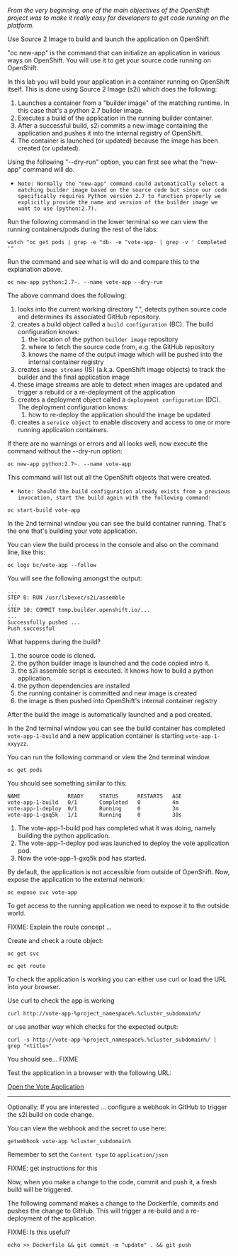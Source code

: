 _From the very beginning, one of the main objectives of the OpenShift project was to make it really easy for developers to get code running on the platform._ 

Use Source 2 Image to build and launch the application on OpenShift 

"oc new-app" is the command that can initialize an application in various ways on OpenShift. 
You will use it to get your source code running on OpenShift. 

In this lab you will build your application in a container running on OpenShift itself. This is done using Source 2 Image (s2i) which does the following:

1. Launches a container from a "builder image" of the matching runtime.  In this case that's a python 2.7 builder image.
1. Executes a build of the application in the running builder container.
1. After a successful build, s2i commits a new image containing the application and pushes it into the internal registry of OpenShift. 
1. The container is launched (or updated) because the image has been created (or updated). 

Using the following "--dry-run" option, you can first see what the "new-app" command will do. 


 - ``Note: Normally the "new-app" command could automatically select a matching builder image based on the source
code but since our code specifically requires Python version 2.7 to function properly we explicitly provide the name
and version of the builder image we want to use (python:2.7).``

Run the following command in the lower terminal so we can view the running containers/pods during the rest of the labs:

```execute-2
watch "oc get pods | grep -e ^db- -e ^vote-app- | grep -v ' Completed '"
```

Run the command and see what is will do and compare this to the explanation above. 

```execute
oc new-app python:2.7~. --name vote-app --dry-run
```

The above command does the following:

1. looks into the current working directory ".", detects python source code and determines its associated GitHub repository. 
1. creates a build object called a ``build configuration`` (BC).  The build configuration knows:
   1. the location of the python ``builder image`` repository
   1. where to fetch the source code from, e.g. the GitHub repository
   1. knows the name of the output image which will be pushed into the internal container registry 
1. creates ``image streams`` (IS) (a.k.a. OpenShift image objects) to track the builder and the final application image
1. these image streams are able to detect when images are updated and trigger a rebuild or a re-deployment of the application  
1. creates a deployment object called a ``deployment configuration`` (DC).  The deployment configuration knows:
   1. how to re-deploy the application should the image be updated
1. creates a ``service object`` to enable discovery and access to one or more running application containers. 


If there are no warnings or errors and all looks well, now execute the command without the --dry-run option:

```execute
oc new-app python:2.7~. --name vote-app 
```

This command will list out all the OpenShift objects that were created.

 - ``Note: Should the build configuration already exists from a previous invocation, start the build again with the following command:``

```execute
oc start-build vote-app 
```

In the 2nd terminal window you can see the build container running.  That's the one that's building your vote application. 

You can view the build process in the console and also on the command line, like this:

```execute 
oc logs bc/vote-app --follow 
```

You will see the following amongst the output:

```
...
STEP 8: RUN /usr/libexec/s2i/assemble
...
STEP 10: COMMIT temp.builder.openshift.io/...
...
Successfully pushed ...
Push successful
```

What happens during the build?

1. the source code is cloned.
1. the python builder image is launched and the code copied intro it.
1. the s2i assemble script is executed.  It knows how to build a python application.
1. the python dependencies are installed 
1. the running container is committed and new image is created
1. the image is then pushed into OpenShift's internal container registry

After the build the image is automatically launched and a pod created.

In the 2nd terminal window you can see the build container has completed ``vote-app-1-build`` and a new application container is starting ``vote-app-1-xxyyzz``.

You can run the following command or view the 2nd terminal window.

```execute
oc get pods
```

You should see something similar to this:

```
NAME               READY     STATUS      RESTARTS   AGE
vote-app-1-build   0/1       Completed   0          4m
vote-app-1-deploy  0/1       Running     0          3m
vote-app-1-gxq5k   1/1       Running     0          30s
```

1. The vote-app-1-build pod has completed what it was doing, namely building the python application. 
1. The vote-app-1-deploy pod was launched to deploy the vote application pod.
1. Now the vote-app-1-gxq5k pod has started.

By default, the application is not accessible from outside of OpenShift. Now, expose the application to the external network:

```execute
oc expose svc vote-app
```


To get access to the running application we need to expose it to the outside world. 

FIXME: Explain the route concept ... 

Create and check a route object:

```execute 
oc get svc
```

```execute 
oc get route
```

To check the application is working you can either use curl or load the URL into your browser.

Use curl to check the app is working

```execute 
curl http://vote-app-%project_namespace%.%cluster_subdomain%/ 
```

or use another way which checks for the expected output:

```execute 
curl -s http://vote-app-%project_namespace%.%cluster_subdomain%/ | grep "<title>"
```

You should see... FIXME

Test the application in a browser with the following URL:

[Open the Vote Application](http://vote-app-%project_namespace%.%cluster_subdomain%/)


---
Optionally: If you are interested ... configure a webhook in GitHub to trigger the s2i build on code change. 

You can view the webhook and the secret to use here: 

```execute
getwebhook vote-app %cluster_subdomain%
```

Remember to set the ``Content type`` to ``application/json``

FIXME: get instructions for this 

Now, when you make a change to the code, commit and push it, a fresh build will be triggered. 

The following command makes a change to the Dockerfile, commits and pushes the change to GitHub.  This will trigger a
re-build and a re-deployment of the application.

FIXME: Is this useful?

```execute
echo >> Dockerfile && git commit -m "update" . && git push
```

